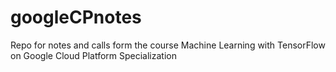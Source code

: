# googleCPnotes
Repo for notes and calls form the course Machine Learning with TensorFlow on Google Cloud Platform Specialization
